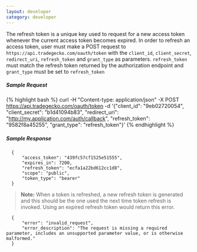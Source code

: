 ```yaml
---
layout: developer
category: developer
---
```

   The refresh token is a unique key used to request for a new access token whenever
   the current access token becomes expired. In order to refresh an access token, user must make a POST request to 
   `https://api.tradegecko.com/oauth/token` with the `client_id`,
   `client_secret`, `redirect_uri`, `refresh_token` and `grant_type` as parameters.
   `refresh_token` must match the refresh token returned by the
   authorization endpoint and `grant_type` must be set to `refresh_token`

##### Sample Request

{% highlight bash %}
  curl -H "Content-type: application/json" -X POST
  https://api.tradegecko.com/oauth/token -d '{"client_id": "9eb02720054",
  "client_secret": "b1d41094b83",
  "redirect_uri": "http://my.application.com/auth/callback", "refresh_token": "9582f8a45255",
  "grant_type": "refresh_token"}'
{% endhighlight %}

##### Sample Response

      {
          "access_token": "439fc57cf1525e51555",
          "expires_in": 7200,
          "refresh_token": "ecfa1a22bd612cc1d8",
          "scope": "public",
          "token_type": "bearer"
      }

> **Note:** When a token is refreshed, a new refresh token is
> generated and this should be the one used the next time token refresh
> is invoked. Using an expired refresh token would return this error.

      {
          "error": "invalid_request",
          "error_description": "The request is missing a required parameter, includes an unsupported parameter value, or is otherwise malformed."
      }

